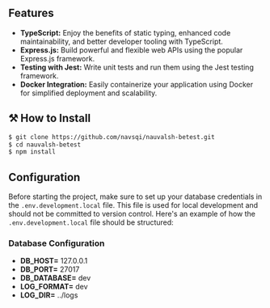 ## Features

- **TypeScript:** Enjoy the benefits of static typing, enhanced code maintainability, and better developer tooling with TypeScript.
- **Express.js:** Build powerful and flexible web APIs using the popular Express.js framework.
- **Testing with Jest:** Write unit tests and run them using the Jest testing framework.
- **Docker Integration:** Easily containerize your application using Docker for simplified deployment and scalability.

## ⚒ How to Install

```bash
$ git clone https://github.com/navsqi/nauvalsh-betest.git
$ cd nauvalsh-betest
$ npm install
```
## Configuration

Before starting the project, make sure to set up your database credentials in the `.env.development.local` file. This file is used for local development and should not be committed to version control. Here's an example of how the `.env.development.local` file should be structured:
### Database Configuration
- **DB_HOST=** 127.0.0.1
- **DB_PORT=** 27017
- **DB_DATABASE=** dev
- **LOG_FORMAT=** dev
- **LOG_DIR=** ../logs


